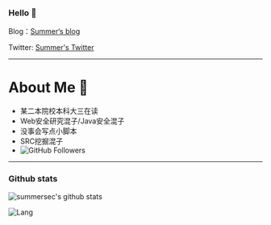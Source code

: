 ### Hello 👋

Blog：[Summer‘s blog]( https://summersec.github.io/ )

Twitter: [Summer's Twitter]( https://twitter.com/SecSummers )

---

# About Me &#x1F4E3;

* 某二本院校本科大三在读
* Web安全研究混子/Java安全混子
* 没事会写点小脚本
* SRC挖掘混子
* ![GitHub Followers](https://img.shields.io/github/followers/SummerSec.svg?style=social&label=Follow)



---

### Github stats

![summersec's github stats](https://github-readme-stats.vercel.app/api?username=summersec&count_private=true&show_icons=true)

![Lang](https://github-readme-stats.vercel.app/api/top-langs/?username=summersec&layout=compact)